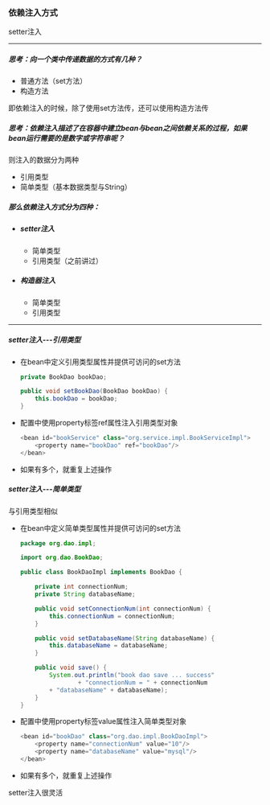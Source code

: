 ### 依赖注入方式

setter注入

---------

##### 思考：向一个类中传递数据的方式有几种？

- 普通方法（set方法）
- 构造方法

即依赖注入的时候，除了使用set方法传，还可以使用构造方法传

##### 思考：依赖注入描述了在容器中建立bean与bean之间依赖关系的过程，如果bean运行需要的是数字或字符串呢？

则注入的数据分为两种

- 引用类型
- 简单类型（基本数据类型与String）

##### 那么依赖注入方式分为四种：

- ##### setter注入

  - 简单类型
  - 引用类型（之前讲过）

- ##### 构造器注入

  - 简单类型
  - 引用类型

-------------

##### setter注入---引用类型

- 在bean中定义引用类型属性并提供可访问的set方法

  ```java
  private BookDao bookDao;
  
  public void setBookDao(BookDao bookDao) {
      this.bookDao = bookDao;
  }
  ```

- 配置中使用property标签ref属性注入引用类型对象

  ```java
  <bean id="bookService" class="org.service.impl.BookServiceImpl">
      <property name="bookDao" ref="bookDao"/>
  </bean>
  ```

- 如果有多个，就重复上述操作

##### setter注入---简单类型

与引用类型相似

- 在bean中定义简单类型属性并提供可访问的set方法

  ```java
  package org.dao.impl;
  
  import org.dao.BookDao;
  
  public class BookDaoImpl implements BookDao {
  
      private int connectionNum;
      private String databaseName;
  
      public void setConnectionNum(int connectionNum) {
          this.connectionNum = connectionNum;
      }
  
      public void setDatabaseName(String databaseName) {
          this.databaseName = databaseName;
      }
  
      public void save() {
          System.out.println("book dao save ... success" 
                  + "connectionNum = " + connectionNum
          + "databaseName" + databaseName);
      }
  }
  ```

- 配置中使用property标签value属性注入简单类型对象

  ```java
  <bean id="bookDao" class="org.dao.impl.BookDaoImpl">
      <property name="connectionNum" value="10"/>
      <property name="databaseName" value="mysql"/>
  </bean>
  ```

- 如果有多个，就重复上述操作

setter注入很灵活